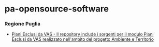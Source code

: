 # pa-opensource-software

### Regione Puglia

* [Piani Esclusi da VAS - Il repository include i sorgenti per il modulo Piani Esclusi da VAS realizzato nell'ambito del progetto Ambiente e Territorio](https://138.66.64.91/regione-puglia/aet/pev)
